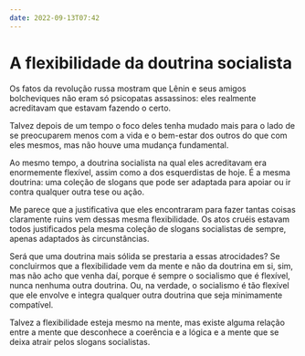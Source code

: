 ```yaml
---
date: 2022-09-13T07:42
---
```


# A flexibilidade da doutrina socialista

Os fatos da revolução russa mostram que Lênin e seus amigos bolcheviques não eram só psicopatas assassinos: eles realmente acreditavam que estavam fazendo o certo.

Talvez depois de um tempo o foco deles tenha mudado mais para o lado de se preocuparem menos com a vida e o bem-estar dos outros do que com eles mesmos, mas não houve uma mudança fundamental.

Ao mesmo tempo, a doutrina socialista na qual eles acreditavam era enormemente flexível, assim como a dos esquerdistas de hoje. É a mesma doutrina: uma coleção de slogans que pode ser adaptada para apoiar ou ir contra qualquer outra tese ou ação.

Me parece que a justificativa que eles encontraram para fazer tantas coisas claramente ruins vem dessas mesma flexibilidade. Os atos cruéis estavam todos justificados pela mesma coleção de slogans socialistas de sempre, apenas adaptados às circunstâncias.

Será que uma doutrina mais sólida se prestaria a essas atrocidades? Se concluirmos que a flexibilidade vem da mente e não da doutrina em si, sim, mas não acho que venha daí, porque é sempre o socialismo que é flexível, nunca nenhuma outra doutrina. Ou, na verdade, o socialismo é tão flexível que ele envolve e integra qualquer outra doutrina que seja minimamente compatível.

Talvez a flexibilidade esteja mesmo na mente, mas existe alguma relação entre a mente que desconhece a coerência e a lógica e a mente que se deixa atrair pelos slogans socialistas.
